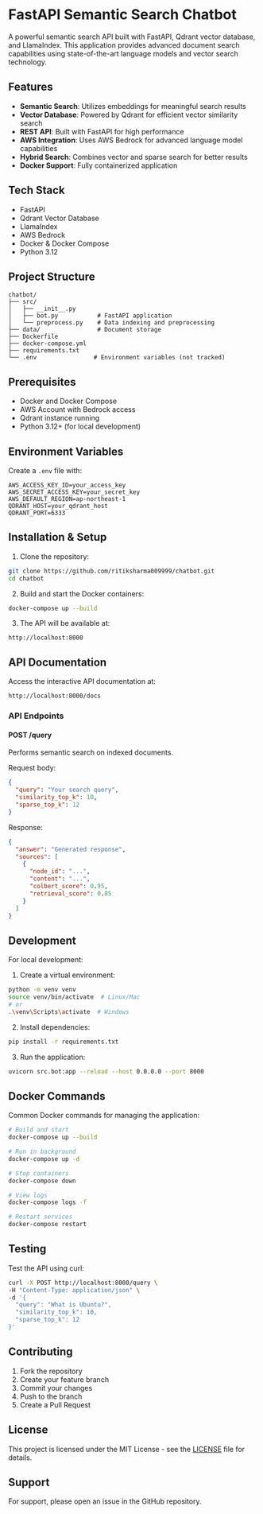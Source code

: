 # FastAPI Semantic Search Chatbot

A powerful semantic search API built with FastAPI, Qdrant vector database, and LlamaIndex. This application provides advanced document search capabilities using state-of-the-art language models and vector search technology.

## Features

- **Semantic Search**: Utilizes embeddings for meaningful search results
- **Vector Database**: Powered by Qdrant for efficient vector similarity search
- **REST API**: Built with FastAPI for high performance
- **AWS Integration**: Uses AWS Bedrock for advanced language model capabilities
- **Hybrid Search**: Combines vector and sparse search for better results
- **Docker Support**: Fully containerized application

## Tech Stack

- FastAPI
- Qdrant Vector Database
- LlamaIndex
- AWS Bedrock
- Docker & Docker Compose
- Python 3.12

## Project Structure

```
chatbot/
├── src/
│   ├── __init__.py
│   ├── bot.py           # FastAPI application
│   └── preprocess.py    # Data indexing and preprocessing
├── data/                # Document storage
├── Dockerfile          
├── docker-compose.yml   
├── requirements.txt     
└── .env                # Environment variables (not tracked)
```

## Prerequisites

- Docker and Docker Compose
- AWS Account with Bedrock access
- Qdrant instance running
- Python 3.12+ (for local development)

## Environment Variables

Create a `.env` file with:

```env
AWS_ACCESS_KEY_ID=your_access_key
AWS_SECRET_ACCESS_KEY=your_secret_key
AWS_DEFAULT_REGION=ap-northeast-1
QDRANT_HOST=your_qdrant_host
QDRANT_PORT=6333
```

## Installation & Setup

1. Clone the repository:
```bash
git clone https://github.com/ritiksharma009999/chatbot.git
cd chatbot
```

2. Build and start the Docker containers:
```bash
docker-compose up --build
```

3. The API will be available at:
```
http://localhost:8000
```

## API Documentation

Access the interactive API documentation at:
```
http://localhost:8000/docs
```

### API Endpoints

#### POST /query
Performs semantic search on indexed documents.

Request body:
```json
{
  "query": "Your search query",
  "similarity_top_k": 10,
  "sparse_top_k": 12
}
```

Response:
```json
{
  "answer": "Generated response",
  "sources": [
    {
      "node_id": "...",
      "content": "...",
      "colbert_score": 0.95,
      "retrieval_score": 0.85
    }
  ]
}
```

## Development

For local development:

1. Create a virtual environment:
```bash
python -m venv venv
source venv/bin/activate  # Linux/Mac
# or
.\venv\Scripts\activate  # Windows
```

2. Install dependencies:
```bash
pip install -r requirements.txt
```

3. Run the application:
```bash
uvicorn src.bot:app --reload --host 0.0.0.0 --port 8000
```

## Docker Commands

Common Docker commands for managing the application:

```bash
# Build and start
docker-compose up --build

# Run in background
docker-compose up -d

# Stop containers
docker-compose down

# View logs
docker-compose logs -f

# Restart services
docker-compose restart
```

## Testing

Test the API using curl:

```bash
curl -X POST http://localhost:8000/query \
-H "Content-Type: application/json" \
-d '{
  "query": "What is Ubuntu?",
  "similarity_top_k": 10,
  "sparse_top_k": 12
}'
```

## Contributing

1. Fork the repository
2. Create your feature branch
3. Commit your changes
4. Push to the branch
5. Create a Pull Request

## License

This project is licensed under the MIT License - see the [LICENSE](LICENSE) file for details.

## Support

For support, please open an issue in the GitHub repository.
